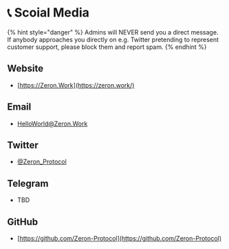# 📞 Scoial Media

{% hint style="danger" %}
Admins will NEVER send you a direct message. If anybody approaches you directly on e.g. Twitter pretending to represent customer support, please block them and report spam.
{% endhint %}

## Website

* [https://Zeron.Work](https://zeron.work/)

## Email

* [HelloWorld@Zeron.Work](mailto:HelloWorld@Zeron.Work)

## Twitter

* [@Zeron\_Protocol](https://twitter.com/Zeron\_Protocol)

## Telegram

* TBD

## GitHub

* [https://github.com/Zeron-Protocol](https://github.com/Zeron-Protocol)
